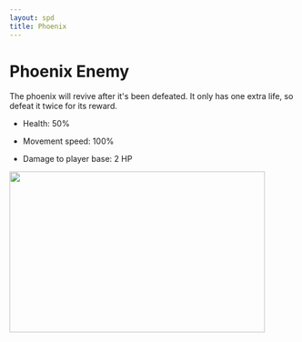 ```yaml
---
layout: spd
title: Phoenix
---
```


# Phoenix Enemy

The phoenix will revive after it's been defeated. It only has one extra life, so defeat it twice for its reward.

* Health: 50%

* Movement speed: 100%

* Damage to player base: 2 HP

<img src="/assets/images/spd/enemy-phoenix.gif" width="449" height="283">
